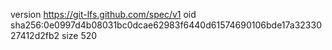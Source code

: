 version https://git-lfs.github.com/spec/v1
oid sha256:0e0997d4b08031bc0dcae62983f6440d61574690106bde17a3233027412d2fb2
size 520
